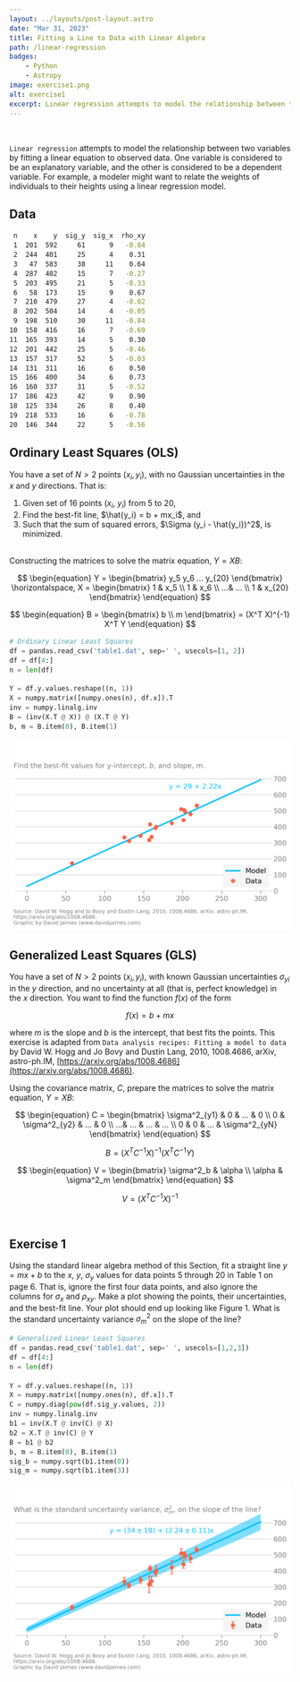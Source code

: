 ```yaml
---
layout: ../layouts/post-layout.astro
date: "Mar 31, 2023"
title: Fitting a Line to Data with Linear Algebra
path: /linear-regression
badges:
    - Python
    - Astropy
image: exercise1.png
alt: exercise1
excerpt: Linear regression attempts to model the relationship between two variables by fitting a linear equation to observed data. 
---
```

<br>

`Linear regression` attempts to model the relationship between two variables by fitting a linear equation to observed data. One variable is considered to be an explanatory variable, and the other is considered to be a dependent variable. For example, a modeler might want to relate the weights of individuals to their heights using a linear regression model.

## Data
```bash
 n    x    y  sig_y  sig_x  rho_xy
 1  201  592     61      9   -0.84
 2  244  401     25      4    0.31
 3   47  583     38     11    0.64
 4  287  402     15      7   -0.27
 5  203  495     21      5   -0.33
 6   58  173     15      9    0.67
 7  210  479     27      4   -0.02
 8  202  504     14      4   -0.05
 9  198  510     30     11   -0.84
10  158  416     16      7   -0.69
11  165  393     14      5    0.30
12  201  442     25      5   -0.46
13  157  317     52      5   -0.03
14  131  311     16      6    0.50
15  166  400     34      6    0.73
16  160  337     31      5   -0.52
17  186  423     42      9    0.90
18  125  334     26      8    0.40
19  218  533     16      6   -0.78
20  146  344     22      5   -0.56
```

## Ordinary Least Squares (OLS)
You have a set of $N > 2$ points ($x_i, y_i)$, with no  Gaussian uncertainties in the $x$ and $y$ directions. That is:
1. Given set of 16 points ($x_i$, $y_i$) from 5 to 20,
2. Find the best-fit line, $\hat{y_i} = b + mx_i$, and
3. Such that the sum of squared errors, $\Sigma (y_i - \hat{y_i})^2$, is minimized.
<br><br>

Constructing the matrices to solve the matrix equation, $Y = XB$:

$$
\begin{equation}
Y =
\begin{bmatrix}
    y_5
    y_6
    ...
    y_{20}
\end{bmatrix}
\horizontalspace,
X =
\begin{bmatrix}
    1 & x_5 \\
    1 & x_6 \\
    ...& ... \\
    1 & x_{20}
\end{bmatrix}
\end{equation}
$$

$$
\begin{equation}
B =
\begin{bmatrix}
    b \\
    m
\end{bmatrix}
= (X^T X)^{-1} X^T Y
\end{equation}
$$


```python
# Ordinary Linear Least Squares
df = pandas.read_csv('table1.dat', sep=' ', usecols=[1, 2])
df = df[4:]
n = len(df)

Y = df.y.values.reshape((n, 1))
X = numpy.matrix([numpy.ones(n), df.x]).T
inv = numpy.linalg.inv
B = (inv(X.T @ X)) @ (X.T @ Y)
b, m = B.item(0), B.item(1)
```

![exercise1](/exercise0.png)

## Generalized Least Squares (GLS)
You have a set of $N > 2$ points ($x_i, y_i)$, with known Gaussian uncertainties $\sigma_{yi}$ in the $y$ direction, and no uncertainty at all (that is, perfect knowledge) in the $x$ direction. You want to find the function $f(x)$ of the form

$$
\begin{equation}
f(x) = b + mx
\end{equation}
$$

where $m$ is the slope and $b$ is the intercept, that best fits the points. This exercise is adapted from `Data analysis recipes: Fitting a model to data` by David W. Hogg and Jo Bovy and Dustin Lang, 2010, 1008.4686, arXiv, astro-ph.IM, [https://arxiv.org/abs/1008.4686](https://arxiv.org/abs/1008.4686).

Using the covariance matrix, $C$, prepare the matrices to solve the matrix equation, $Y = XB$:

$$
\begin{equation}
C =
\begin{bmatrix}
    \sigma^2_{y1} & 0 & ... & 0 \\
    0 & \sigma^2_{y2} & ... & 0 \\
    ...& ... & ... & ... \\
    0 & 0 & ... & \sigma^2_{yN}
\end{bmatrix}
\end{equation}
$$

$$
\begin{equation}
B = (X^T C^{-1} X)^{-1} (X^T C^{-1} Y)
\end{equation}
$$

$$
\begin{equation}
V = 
\begin{bmatrix}
    \sigma^2_b & \alpha \\
    \alpha & \sigma^2_m
\end{bmatrix}
\end{equation}
$$

$$
\begin{equation}
V = (X^T C^{-1} X)^{-1}
\end{equation}
$$

<br/>

## Exercise 1

Using the standard linear algebra method of this Section, fit a straight line $y = mx + b$ to the $x$, $y$, $\sigma_y$ values for data points 5 through 20 in Table 1 on page 6. That is, ignore the first four data points, and also ignore the columns for $\sigma_x$ and $\rho_{xy}$. Make a plot showing the points, their uncertainties, and the best-fit line. Your plot should end up looking like Figure 1. What is the standard uncertainty variance $\sigma^2_m$ on the slope of the line?

```python
# Generalized Linear Least Squares
df = pandas.read_csv('table1.dat', sep=' ', usecols=[1,2,3])
df = df[4:]
n = len(df)

Y = df.y.values.reshape((n, 1))
X = numpy.matrix([numpy.ones(n), df.x]).T
C = numpy.diag(pow(df.sig_y.values, 2))
inv = numpy.linalg.inv
b1 = inv(X.T @ inv(C) @ X)
b2 = X.T @ inv(C) @ Y
B = b1 @ b2
b, m = B.item(0), B.item(1)
sig_b = numpy.sqrt(b1.item(0))
sig_m = numpy.sqrt(b1.item(3))
```

![exercise1](/exercise1.png)
